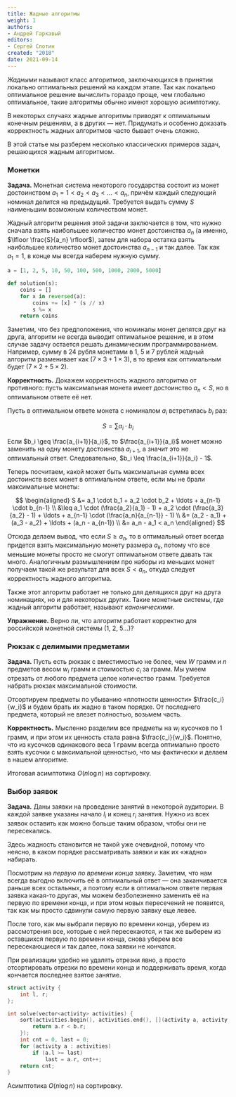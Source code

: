 ```yaml
---
title: Жадные алгоритмы
weight: 1
authors:
- Андрей Гаркавый
editors:
- Сергей Слотин
created: "2018"
date: 2021-09-14
---
```


*Жадными* называют класс алгоритмов, заключающихся в принятии локально оптимальных решений на каждом этапе. Так как локально оптимальное решение вычислить гораздо проще, чем глобально оптимальное, такие алгоритмы обычно имеют хорошую асимптотику.

В некоторых случаях жадные алгоритмы приводят к оптимальным конечным решениям, а в других — нет. Придумать и особенно доказать корректность жадных алгоритмов часто бывает очень сложно.

В этой статье мы разберем несколько классических примеров задач, решающихся жадным алгоритмом.

### Монетки

**Задача.** Монетная система некоторого государства состоит из монет достоинством $a_1 = 1 < a_2 < a_3 < \ldots < a_n$, причём каждый следующий номинал делится на предыдущий. Требуется выдать сумму $S$ наименьшим возможным количеством монет.

Жадный алгоритм решения этой задачи заключается в том, что нужно сначала взять наибольшее количество монет достоинства $a_n$ (а именно, $\lfloor \frac{S}{a_n} \rfloor$), затем для набора остатка взять наибольшее количество монет достоинства $a_{n-1}$ и так далее. Так как $a_1 = 1$, в конце мы всегда наберем нужную сумму.

```python
a = [1, 2, 5, 10, 50, 100, 500, 1000, 2000, 5000]

def solution(s):
    coins = []
    for x in reversed(a):
        coins += [x] * (s // x)
        s %= x
    return coins
```

Заметим, что без предположения, что номиналы монет делятся друг на друга, алгоритм не всегда выводит оптимальное решение, и в этом случае задачу остается решать динамическим программированием. Например, сумму в 24 рубля монетами в 1, 5 и 7 рублей жадный алгоритм разменивает как $(7 \times 3 + 1 \times 3)$, в то время как оптимальным будет $(7 \times 2 + 5 \times 2)$.

**Корректность.** Докажем корректность жадного алгоритма от противного: пусть максимальная монета имеет достоинство $a_n < S$, но в оптимальном ответе её нет.

Пусть в оптимальном ответе монета с номиналом $a_i$ встретилась $b_i$ раз:

$$
S = \sum a_i \cdot b_i
$$

Если $b_i \geq \frac{a_{i+1}}{a_i}$, то $\frac{a_{i+1}}{a_i}$ монет можно заменить на одну монету достоинства $a_{i+1}$, а значит это не оптимальный ответ. Следовательно, $b_i \leq \frac{a_{i+1}}{a_i} - 1$.

Теперь посчитаем, какой может быть максимальная сумма всех достоинств всех монет в оптимальном ответе, если мы не брали максимальные монеты:

$$
\begin{aligned}
  S &= a_1 \cdot b_1 + a_2 \cdot b_2 + \ldots + a_{n-1} \cdot b_{n-1}
\\  &\leq a_1 \cdot (\frac{a_2}{a_1} - 1) + a_2 \cdot (\frac{a_3}{a_2} - 1) + \ldots + a_{n-1} \cdot (\frac{a_n}{a_{n-1}} - 1)
\\  &= (a_2  - a_1) + (a_3 - a_2) + \ldots + (a_n - a_{n-1})
\\  &= a_n - a_1 < a_n
\end{aligned}
$$

Отсюда делаем вывод, что если $S \geq a_n$, то в оптимальный ответ всегда придется взять максимальную монету размера $a_k$, потому что все меньшие монеты просто не смогут оптимальном ответе давать так много. Аналогичным размышлением про наборы из меньших монет получаем такой же результат для всех $S < a_n$, откуда следует корректность жадного алгоритма.

Также этот алгоритм работает не только для делящихся друг на друга номинациях, но и для некоторых других. Такие монетные системы, где жадный алгоритм работает, называют *каноническими*.

**Упражнение.** Верно ли, что алгоритм работает корректно для российской монетной системы (1, 2, 5…)?

### Рюкзак с делимыми предметами

**Задача.** Пусть есть рюкзак с вместимостью не более, чем $W$ грамм и $n$ предметов весом $w_i$ грамм и стоимостью $c_i$ за грамм. Мы умеем отрезать от любого предмета целое количество грамм. Требуется набрать рюкзак максимальной стоимости.

Отсортируем предметы по убыванию «плотности ценности» $\frac{c_i}{w_i}$ и будем брать их жадно в таком порядке. От последнего предмета, который не влезет полностью, возьмем часть.

**Корректность.** Мысленно разделим все предметы на $w_i$ кусочков по 1 грамм, и при этом их ценность стала равна $\frac{c_i}{w_i}$. Понятно, что из кусочков одинакового веса 1 грамм всегда оптимально просто взять кусочки с максимальной ценностью, что мы фактически и делаем в нашем алгоритме.

Итоговая асимптотика $O(n \log n)$ на сортировку.

### Выбор заявок

**Задача.** Даны заявки на проведение занятий в некоторой аудитории. В каждой заявке указаны начало $l_i$ и конец $r_i$ занятия. Нужно из всех заявок оставить как можно больше таким образом, чтобы они не пересекались.

Здесь жадность становится не такой уже очевидной, потому что неясно, в каком порядке рассматривать заявки и как их «жадно» набирать.

Посмотрим на *первую по времени конца* заявку. Заметим, что нам всегда выгодно включить её в оптимальный ответ — она заканчивается раньше всех остальных, а поэтому если в оптимальном ответе первая заявка какая-то другая, мы можем безболезненно заменить её на первую по времени конца, и при этом новых пересечений не появится, так как мы просто сдвинули самую первую заявку еще левее.

После того, как мы выбрали первую по времени конца, уберем из рассмотрения все, которые с ней пересекаются, и так же выберем из оставшихся первую по времени конца, снова уберем все пересекающиеся и так далее, пока заявки не кончатся.

При реализации удобно не удалять отрезки явно, а просто отсортировать отрезки по времени конца и поддерживать время, когда кончается последнее взятое занятие.

```cpp
struct activity {
    int l, r;
};

int solve(vector<activity> activities) {
    sort(activities.begin(), activities.end(), [](activity a, activity b) {
        return a.r < b.r;
    });
    int cnt = 0, last = 0;
    for (activity a : activities)
        if (a.l >= last)
            last = a.r, cnt++;
    return cnt;
}
```

Асимптотика $O(n \log n)$ на сортировку.
